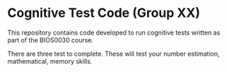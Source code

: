 # Cognitive Test Code (Group XX)

This repository contains code developed to run cognitive tests written as part of the BIOS0030 course.

There are three test to complete. These will test your number estimation, mathematical, memory skills.

